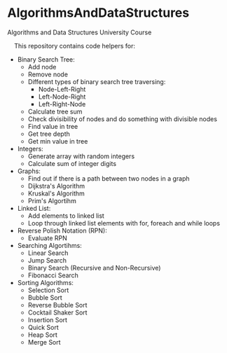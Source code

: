 # AlgorithmsAndDataStructures
Algorithms and Data Structures University Course

&nbsp;&nbsp;&nbsp;&nbsp;This repository contains code helpers for:
- Binary Search Tree: 
    - Add node 
    - Remove node 
    - Different types of binary search tree traversing:
        - Node-Left-Right
        - Left-Node-Right
        - Left-Right-Node
    - Calculate tree sum
    - Check divisibility of nodes and do something with divisible nodes
    - Find value in tree
    - Get tree depth
    - Get min value in tree
- Integers:
    - Generate array with random integers
    - Calculate sum of integer digits
- Graphs:
    - Find out if there is a path between two nodes in a graph
    - Dijkstra's Algorithm
    - Kruskal's Algorithm
    - Prim's Algortihm
- Linked List:
    - Add elements to linked list
    - Loop through linked list elements with for, foreach and while loops
- Reverse Polish Notation (RPN):
    - Evaluate RPN
- Searching Algortihms:
    - Linear Search
    - Jump Search
    - Binary Search (Recursive and Non-Recursive)
    - Fibonacci Search
- Sorting Algorithms:
    - Selection Sort
    - Bubble Sort
    - Reverse Bubble Sort
    - Cocktail Shaker Sort
    - Insertion Sort
    - Quick Sort
    - Heap Sort
    - Merge Sort